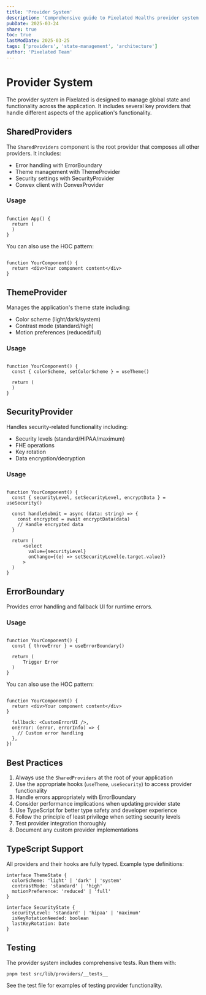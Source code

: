 ```yaml
---
title: 'Provider System'
description: 'Comprehensive guide to Pixelated Healths provider system for managing global state and functionality'
pubDate: 2025-03-24
share: true
toc: true
lastModDate: 2025-03-25
tags: ['providers', 'state-management', 'architecture']
author: 'Pixelated Team'
---
```


# Provider System

The provider system in Pixelated is designed to manage global state and functionality across the application. It includes several key providers that handle different aspects of the application's functionality.

## SharedProviders

The `SharedProviders` component is the root provider that composes all other providers. It includes:

- Error handling with ErrorBoundary
- Theme management with ThemeProvider
- Security settings with SecurityProvider
- Convex client with ConvexProvider

### Usage

```tsx

function App() {
  return (
  )
}
```

You can also use the HOC pattern:

```tsx

function YourComponent() {
  return <div>Your component content</div>
}

```

## ThemeProvider

Manages the application's theme state including:

- Color scheme (light/dark/system)
- Contrast mode (standard/high)
- Motion preferences (reduced/full)

### Usage

```tsx

function YourComponent() {
  const { colorScheme, setColorScheme } = useTheme()

  return (
  )
}
```

## SecurityProvider

Handles security-related functionality including:

- Security levels (standard/HIPAA/maximum)
- FHE operations
- Key rotation
- Data encryption/decryption

### Usage

```tsx

function YourComponent() {
  const { securityLevel, setSecurityLevel, encryptData } = useSecurity()

  const handleSubmit = async (data: string) => {
    const encrypted = await encryptData(data)
    // Handle encrypted data
  }

  return (
      <select
        value={securityLevel}
        onChange={(e) => setSecurityLevel(e.target.value)}
      >
  )
}
```

## ErrorBoundary

Provides error handling and fallback UI for runtime errors.

### Usage

```tsx

function YourComponent() {
  const { throwError } = useErrorBoundary()

  return (
      Trigger Error
  )
}
```

You can also use the HOC pattern:

```tsx

function YourComponent() {
  return <div>Your component content</div>
}

  fallback: <CustomErrorUI />,
  onError: (error, errorInfo) => {
    // Custom error handling
  },
})
```

## Best Practices

1. Always use the `SharedProviders` at the root of your application
2. Use the appropriate hooks (`useTheme`, `useSecurity`) to access provider functionality
3. Handle errors appropriately with ErrorBoundary
4. Consider performance implications when updating provider state
5. Use TypeScript for better type safety and developer experience
6. Follow the principle of least privilege when setting security levels
7. Test provider integration thoroughly
8. Document any custom provider implementations

## TypeScript Support

All providers and their hooks are fully typed. Example type definitions:

```tsx
interface ThemeState {
  colorScheme: 'light' | 'dark' | 'system'
  contrastMode: 'standard' | 'high'
  motionPreference: 'reduced' | 'full'
}

interface SecurityState {
  securityLevel: 'standard' | 'hipaa' | 'maximum'
  isKeyRotationNeeded: boolean
  lastKeyRotation: Date
}
```

## Testing

The provider system includes comprehensive tests. Run them with:

```bash
pnpm test src/lib/providers/__tests__
```

See the test file for examples of testing provider functionality.
